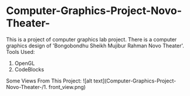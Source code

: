 # Computer-Graphics-Project-Novo-Theater-
This is a project of computer graphics lab project. There is a computer graphics design of 'Bongobondhu Sheikh Mujibur Rahman Novo Theater'.
Tools Used:
1) OpenGL
2) CodeBlocks

Some Views From This Project:
![alt text](Computer-Graphics-Project-Novo-Theater-/1. front_view.png)
        
      
